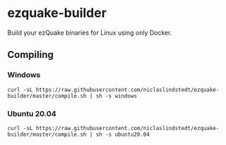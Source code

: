 # ezquake-builder

Build your ezQuake binaries for Linux using only Docker.

## Compiling

### Windows

```
curl -sL https://raw.githubusercontent.com/niclaslindstedt/ezquake-builder/master/compile.sh | sh -s windows
```

### Ubuntu 20.04

```
curl -sL https://raw.githubusercontent.com/niclaslindstedt/ezquake-builder/master/compile.sh | sh -s ubuntu20.04
```
